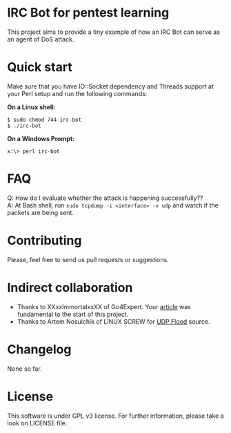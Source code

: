 # IRC Bot for pentest learning

This project aims to provide a tiny example of how an IRC Bot can serve as an agent of DoS attack.

# Quick start

Make sure that you have IO::Socket dependency and Threads support at your Perl setup and run the following commands:

**On a Linux shell:**

```
$ sudo chmod 744 irc-bot
$ ./irc-bot
```

**On a Windows Prompt:**

```
x:\> perl irc-bot
```

# FAQ

Q: How do I evaluate whether the attack is happening successfully??<br/>
A: At Bash shell, run `sudo tcpdump -i <interface> -v udp` and watch if the packets are being sent.

# Contributing

Please, feel free to send us pull requests or suggestions.

# Indirect collaboration

* Thanks to XXxxImmortalxxXX of Go4Expert. Your [article](http://www.go4expert.com/articles/irc-bot-perl-t11831/) was fundamental to the start of this project.
* Thanks to Artem Nosulchik of LINUX SCREW for [UDP Flood](http://www.linuxscrew.com/2008/04/10/tiny-perl-script-for-udp-flooding/) source.

# Changelog

None so far.

# License

This software is under GPL v3 license. For further information, please take a look on LICENSE file.
